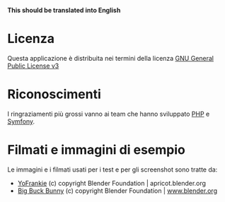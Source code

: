 **This should be translated into English**

# Licenza #

Questa applicazione è distribuita nei termini della licenza [GNU General Public License v3](http://www.gnu.org/licenses/gpl.html)

# Riconoscimenti #

I ringraziamenti più grossi vanno ai team che hanno sviluppato [PHP](http://www.php.net/) e [Symfony](http://www.symfony-project.org/).

# Filmati e immagini di esempio #

Le immagini e i filmati usati per i test e per gli screenshot sono tratte da:

  * [YoFrankie](http://www.yofrankie.org/gallery/) (c) copyright Blender Foundation | apricot.blender.org
  * [Big Buck Bunny](http://www.bigbuckbunny.org/) (c) copyright Blender Foundation | www.blender.org






